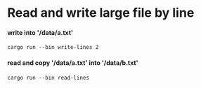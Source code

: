 # Read and write large file by line


#### write into '/data/a.txt'
```
cargo run --bin write-lines 2
```

#### read and copy '/data/a.txt' into '/data/b.txt'
```
cargo run --bin read-lines
```